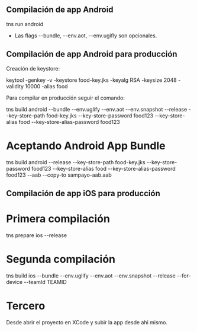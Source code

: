 ## Compilación de app Android

tns run android

-   Las flags --bundle, --env.aot, --env.ugifly son opcionales.

## Compilación de app Android para producción

Creación de keystore:

keytool -genkey -v -keystore food-key.jks -keyalg RSA -keysize 2048 -validity 10000 -alias food

Para compilar en producción seguir el comando:

tns build android --bundle --env.uglify --env.aot --env.snapshot --release --key-store-path food-key.jks --key-store-password food123 --key-store-alias food --key-store-alias-password food123

# Aceptando Android App Bundle

tns build android --release --key-store-path food-key.jks --key-store-password food123 --key-store-alias food --key-store-alias-password food123 --aab --copy-to sampayo-aab.aab

## Compilación de app iOS para producción

# Primera compilación

tns prepare ios --release

# Segunda compilación

tns build ios --bundle --env.uglify --env.aot --env.snapshot --release --for-device --teamId TEAMID

# Tercero

Desde abrir el proyecto en XCode y subir la app desde ahi mismo.
